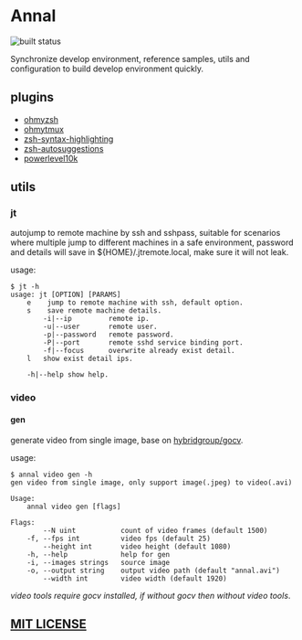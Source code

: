 # Annal

![built status](https://api.travis-ci.com/AHAOAHA/Annal.svg)

Synchronize develop environment, reference samples, utils and configuration to build develop environment quickly.

## plugins

* [ohmyzsh](https://github.com/ohmyzsh/ohmyzsh)
* [ohmytmux](https://github.com/gpakosz/.tmux)
* [zsh-syntax-highlighting](https://github.com/zsh-users/zsh-syntax-highlighting)
* [zsh-autosuggestions](https://github.com/zsh-users/zsh-autosuggestions)
* [powerlevel10k](https://github.com/romkatv/powerlevel10k)

## utils

### jt

autojump to remote machine by ssh and sshpass, suitable for scenarios where multiple jump to different machines in a safe environment, password and details will save in ${HOME}/.jtremote.local, make sure it will not leak.

usage:

``` shell
$ jt -h
usage: jt [OPTION] [PARAMS]
    e    jump to remote machine with ssh, default option.
    s    save remote machine details.
        -i|--ip         remote ip.
        -u|--user       remote user.
        -p|--password   remote password.
        -P|--port       remote sshd service binding port.
        -f|--focus      overwrite already exist detail.
    l   show exist detail ips.

    -h|--help show help.
```

### video

#### gen

generate video from single image, base on [hybridgroup/gocv](https://github.com/hybridgroup/gocv).

usage:

```shell
$ annal video gen -h
gen video from single image, only support image(.jpeg) to video(.avi)

Usage:
    annal video gen [flags]

Flags:
        --N uint           count of video frames (default 1500)
    -f, --fps int          video fps (default 25)
        --height int       video height (default 1080)
    -h, --help             help for gen
    -i, --images strings   source image
    -o, --output string    output video path (default "annal.avi")
        --width int        video width (default 1920)
```

*video tools require gocv installed, if without gocv then without video tools*.

## [MIT LICENSE](LICENSE)
